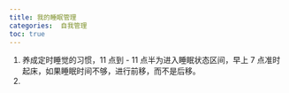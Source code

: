 ```yaml
---
title: 我的睡眠管理
categories:  自我管理
toc: true
---
```




1. 养成定时睡觉的习惯，11 点到 - 11 点半为进入睡眠状态区间，早上 7 点准时起床，如果睡眠时间不够，进行前移，而不是后移。
2. 